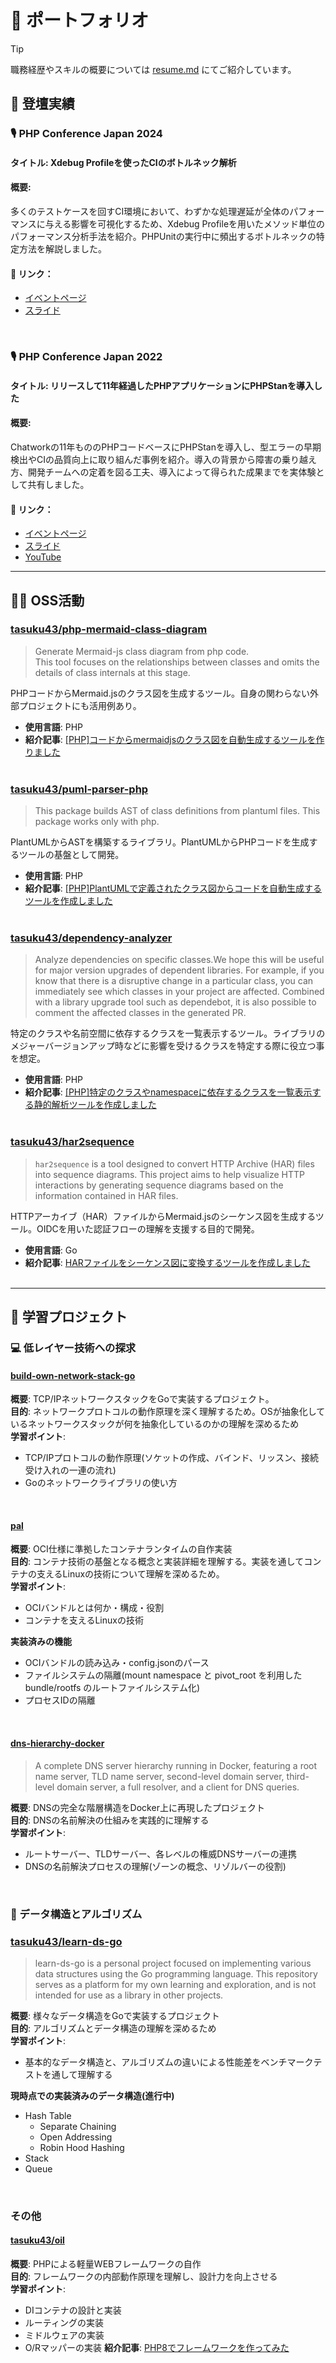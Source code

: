 # 📁 ポートフォリオ

> [!TIP]  
> 職務経歴やスキルの概要については [resume.md](./resume.md) にてご紹介しています。  

## 🎤 登壇実績
### 🎙 PHP Conference Japan 2024  
#### **タイトル**: Xdebug Profileを使ったCIのボトルネック解析  
#### **概要**:  
多くのテストケースを回すCI環境において、わずかな処理遅延が全体のパフォーマンスに与える影響を可視化するため、Xdebug Profileを用いたメソッド単位のパフォーマンス分析手法を紹介。PHPUnitの実行中に頻出するボトルネックの特定方法を解説しました。

#### 📎 リンク：  
- [イベントページ](https://phpcon.php.gr.jp/2024/)  
- [スライド](https://speakerdeck.com/tasuku43/php-conference-japan-2024)

<br>

### 🎙 PHP Conference Japan 2022  
#### **タイトル**: リリースして11年経過したPHPアプリケーションにPHPStanを導入した  
#### **概要**:  
Chatworkの11年もののPHPコードベースにPHPStanを導入し、型エラーの早期検出やCIの品質向上に取り組んだ事例を紹介。導入の背景から障害の乗り越え方、開発チームへの定着を図る工夫、導入によって得られた成果までを実体験として共有しました。

#### 📎 リンク：  
- [イベントページ](https://phpcon.php.gr.jp/2022/)  
- [スライド](https://speakerdeck.com/tasuku43/php-conference-japan-2022)  
- [YouTube](https://www.youtube.com/watch?v=NTw0gxIAYNw)

---

## 👨‍💻 OSS活動

### [tasuku43/php-mermaid-class-diagram](https://github.com/tasuku43/php-mermaid-class-diagram)

> Generate Mermaid-js class diagram from php code.  
> This tool focuses on the relationships between classes and omits the details of class internals at this stage.

PHPコードからMermaid.jsのクラス図を生成するツール。自身の関わらない外部プロジェクトにも活用例あり。  
  
- **使用言語**: PHP  
- **紹介記事**: [[PHP]コードからmermaidjsのクラス図を自動生成するツールを作りました](https://zenn.dev/tasteck/articles/41e0fbd5f6888f)
<br><br>

### [tasuku43/puml-parser-php](https://github.com/tasuku43/puml-parser-php)

> This package builds AST of class definitions from plantuml files. This package works only with php.

PlantUMLからASTを構築するライブラリ。PlantUMLからPHPコードを生成するツールの基盤として開発。  
  
- **使用言語**: PHP  
- **紹介記事**: [[PHP]PlantUMLで定義されたクラス図からコードを自動生成するツールを作成しました](https://zenn.dev/tasteck/articles/e81cd61339dc69)
<br><br>

### [tasuku43/dependency-analyzer](https://github.com/tasuku43/dependency-analyzer)

> Analyze dependencies on specific classes.We hope this will be useful for major version upgrades of dependent libraries. For example, if you know that there is a disruptive change in a particular class, you can immediately see which classes in your project are affected. Combined with a library upgrade tool such as dependebot, it is also possible to comment the affected classes in the generated PR.

特定のクラスや名前空間に依存するクラスを一覧表示するツール。ライブラリのメジャーバージョンアップ時などに影響を受けるクラスを特定する際に役立つ事を想定。
  
- **使用言語**: PHP  
- **紹介記事**: [[PHP]特定のクラスやnamespaceに依存するクラスを一覧表示する静的解析ツールを作成しました](https://zenn.dev/tasteck/articles/28599dcf00b621)
<br><br>

### [tasuku43/har2sequence](https://github.com/tasuku43/har2sequence)

> `har2sequence` is a tool designed to convert HTTP Archive (HAR) files into sequence diagrams. This project aims to help visualize HTTP interactions by generating sequence diagrams based on the information contained in HAR files.

HTTPアーカイブ（HAR）ファイルからMermaid.jsのシーケンス図を生成するツール。OIDCを用いた認証フローの理解を支援する目的で開発。
  
- **使用言語**: Go  
- **紹介記事**: [HARファイルをシーケンス図に変換するツールを作成しました](https://zenn.dev/tasteck/articles/cf8ee8a532ebaa)
<br><br>

---

## 🔎 学習プロジェクト

### 💻 低レイヤー技術への探求

#### [build-own-network-stack-go](https://github.com/tasuku43/build-own-network-stack-go)  

**概要**: TCP/IPネットワークスタックをGoで実装するプロジェクト。  
**目的**: ネットワークプロトコルの動作原理を深く理解するため。OSが抽象化しているネットワークスタックが何を抽象化しているのかの理解を深めるため  
**学習ポイント**:
- TCP/IPプロトコルの動作原理(ソケットの作成、バインド、リッスン、接続受け入れの一連の流れ)
- Goのネットワークライブラリの使い方

<br>

#### [pal](https://github.com/tasuku43/pal)

**概要**: OCI仕様に準拠したコンテナランタイムの自作実装  
**目的**: コンテナ技術の基盤となる概念と実装詳細を理解する。実装を通してコンテナの支えるLinuxの技術について理解を深めるため。  
**学習ポイント**:
- OCIバンドルとは何か・構成・役割
- コンテナを支えるLinuxの技術

**実装済みの機能**
- OCIバンドルの読み込み・config.jsonのパース
- ファイルシステムの隔離(mount namespace と pivot_root を利用した bundle/rootfs のルートファイルシステム化)
- プロセスIDの隔離

<br>

#### [dns-hierarchy-docker](https://github.com/tasuku43/dns-hierarchy-docker)

> A complete DNS server hierarchy running in Docker, featuring a root name server, TLD name server, second-level domain server, third-level domain server, a full resolver, and a client for DNS queries.

**概要**: DNSの完全な階層構造をDocker上に再現したプロジェクト  
**目的**: DNSの名前解決の仕組みを実践的に理解する  
**学習ポイント**:
- ルートサーバー、TLDサーバー、各レベルの権威DNSサーバーの連携
- DNSの名前解決プロセスの理解(ゾーンの概念、リゾルバーの役割)

<br>

### 🧮 データ構造とアルゴリズム

### [tasuku43/learn-ds-go](https://github.com/tasuku43/learn-ds-go)

> learn-ds-go is a personal project focused on implementing various data structures using the Go programming language. This repository serves as a platform for my own learning and exploration, and is not intended for use as a library in other projects.

**概要**: 様々なデータ構造をGoで実装するプロジェクト  
**目的**: アルゴリズムとデータ構造の理解を深めるため  
**学習ポイント**:  
- 基本的なデータ構造と、アルゴリズムの違いによる性能差をベンチマークテストを通して理解する

**現時点での実装済みのデータ構造(進行中)**  
- Hash Table
    - Separate Chaining
    - Open Addressing
    - Robin Hood Hashing
- Stack
- Queue

<br>

### その他

#### [tasuku43/oil](https://github.com/tasuku43/oil)

**概要**: PHPによる軽量WEBフレームワークの自作  
**目的**: フレームワークの内部動作原理を理解し、設計力を向上させる  
**学習ポイント**:
- DIコンテナの設計と実装
- ルーティングの実装
- ミドルウェアの実装
- O/Rマッパーの実装
**紹介記事**: [PHP8でフレームワークを作ってみた](https://zenn.dev/tasteck/articles/f8995584904959)
